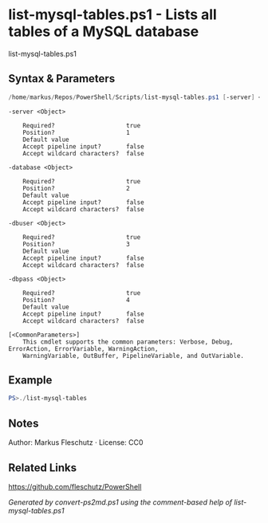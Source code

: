 # list-mysql-tables.ps1 - Lists all tables of a MySQL database

list-mysql-tables.ps1

## Syntax & Parameters
```powershell
/home/markus/Repos/PowerShell/Scripts/list-mysql-tables.ps1 [-server] <Object> [-database] <Object> [-dbuser] <Object> [-dbpass] <Object> [<CommonParameters>]
```

```
-server <Object>
    
    Required?                    true
    Position?                    1
    Default value                
    Accept pipeline input?       false
    Accept wildcard characters?  false
```

```
-database <Object>
    
    Required?                    true
    Position?                    2
    Default value                
    Accept pipeline input?       false
    Accept wildcard characters?  false
```

```
-dbuser <Object>
    
    Required?                    true
    Position?                    3
    Default value                
    Accept pipeline input?       false
    Accept wildcard characters?  false
```

```
-dbpass <Object>
    
    Required?                    true
    Position?                    4
    Default value                
    Accept pipeline input?       false
    Accept wildcard characters?  false
```

```
[<CommonParameters>]
    This cmdlet supports the common parameters: Verbose, Debug, ErrorAction, ErrorVariable, WarningAction, 
    WarningVariable, OutBuffer, PipelineVariable, and OutVariable.
```

## Example
```powershell
PS>./list-mysql-tables
```


## Notes
Author: Markus Fleschutz · License: CC0

## Related Links
https://github.com/fleschutz/PowerShell

*Generated by convert-ps2md.ps1 using the comment-based help of list-mysql-tables.ps1*
